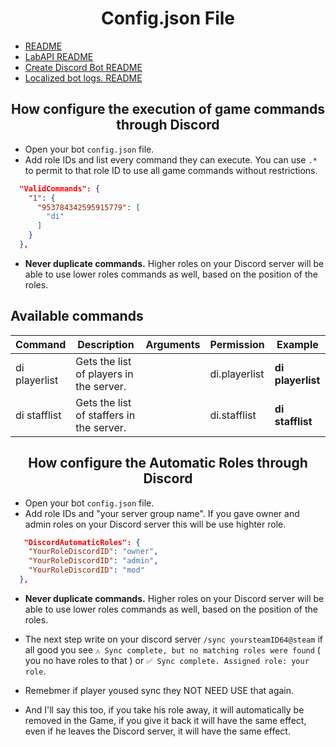<h1 align="center">Config.json File</h1>

- [README](https://github.com/Yti890/DiscordIntegration/blob/master/README.md)
- [LabAPI README](./README.LabAPI.md)
- [Create Discord Bot README](./README.CDB.md)
- [Localized bot logs. README](/README/README.Localization.md)

<h2 align="center">How configure the execution of game commands through Discord</h2>

- Open your bot `config.json` file.
- Add role IDs and list every command they can execute. You can use `.*` to permit to that role ID to use all game commands without restrictions.
  
```json
  "ValidCommands": {
    "1": {
      "953784342595915779": [
        "di"
      ]
    }
  },
 ```

- **Never duplicate commands.** Higher roles on your Discord server will be able to use lower roles commands as well, based on the position of the roles.

<h2>Available commands</h2>

| Command | Description | Arguments | Permission | Example |
| --- | --- | --- | --- | --- |
| di playerlist | Gets the list of players in the server. | | di.playerlist | **di playerlist** |
| di stafflist | Gets the list of staffers in the server. | | di.stafflist | **di stafflist** |

<h2 align="center">How configure the Automatic Roles through Discord</h2>

- Open your bot `config.json` file.
- Add role IDs and "your server group name". If you gave owner and admin roles on your Discord server this will be use highter role.

```json
   "DiscordAutomaticRoles": {
    "YourRoleDiscordID": "owner",
    "YourRoleDiscordID": "admin",
    "YourRoleDiscordID": "mod"
  },
 ```
- **Never duplicate commands.** Higher roles on your Discord server will be able to use lower roles commands as well, based on the position of the roles.

- The next step write on your discord server `/sync yoursteamID64@steam` if all good you see `⚠️ Sync complete, but no matching roles were found` ( you no have roles to that ) or `✅ Sync complete. Assigned role: your role`.
- Remebmer if player yoused sync they NOT NEED USE that again.
- And I'll say this too, if you take his role away, it will automatically be removed in the Game, if you give it back it will have the same effect, even if he leaves the Discord server, it will have the same effect.
